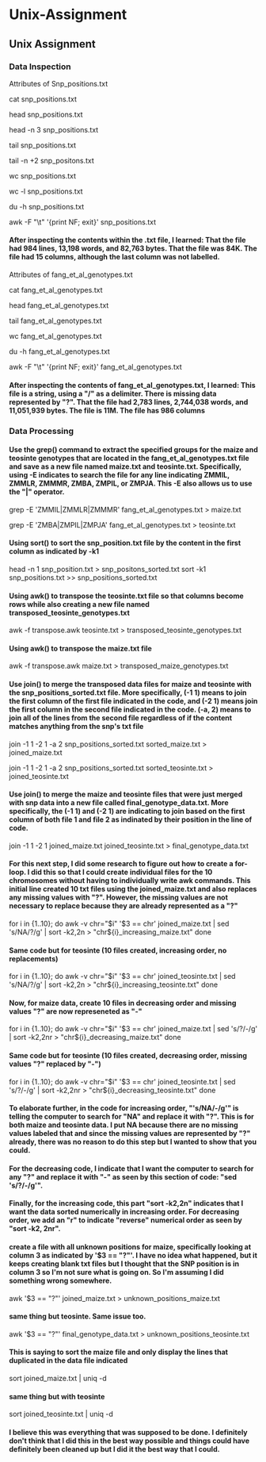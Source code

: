 # Unix-Assignment
## Unix Assignment

### Data Inspection

Attributes of Snp_positions.txt

cat snp_positions.txt

head snp_positions.txt

head -n 3 snp_positions.txt

tail snp_positions.txt

tail -n +2 snp_positons.txt

wc snp_positions.txt

wc -l snp_positions.txt

du -h snp_positions.txt

awk -F "\t" '{print NF; exit}' snp_positions.txt

#### After inspecting the contents within the .txt file, I learned: That the file had 984 lines, 13,198 words, and 82,763 bytes. That the file was 84K. The file had 15 columns, although the last column was not labelled.

Attributes of fang_et_al_genotypes.txt

cat fang_et_al_genotypes.txt

head fang_et_al_genotypes.txt

tail fang_et_al_genotypes.txt

wc fang_et_al_genotypes.txt

du -h fang_et_al_genotypes.txt

awk -F "\t" '{print NF; exit}' fang_et_al_genotypes.txt

#### After inspecting the contents of fang_et_al_genotypes.txt, I learned: This file is a string, using a "/" as a delimiter. There is missing data represented by "?". That the file had 2,783 lines, 2,744,038 words, and 11,051,939 bytes. The file is 11M. The file has 986 columns

### Data Processing

#### Use the grep() command to extract the specified groups for the maize and teosinte genotypes that are located in the fang_et_al_genotypes.txt file and save as a new file named maize.txt and teosinte.txt. Specifically, using -E indicates to search the file for any line indicating ZMMIL, ZMMLR, ZMMMR, ZMBA, ZMPIL, or ZMPJA. This -E also allows us to use the "|" operator.

grep -E 'ZMMIL|ZMMLR|ZMMMR' fang_et_al_genotypes.txt > maize.txt

grep -E 'ZMBA|ZMPIL|ZMPJA' fang_et_al_genotypes.txt > teosinte.txt

#### Using sort() to sort the snp_position.txt file by the content in the first column as indicated by -k1
head -n 1 snp_position.txt > snp_positons_sorted.txt
sort -k1 snp_positions.txt >> snp_positions_sorted.txt

#### Using awk() to transpose the teosinte.txt file so that columns become rows while also creating a new file named transposed_teosinte_genotypes.txt

awk -f transpose.awk teosinte.txt > transposed_teosinte_genotypes.txt

#### Using awk() to transpose the maize.txt file

awk -f transpose.awk maize.txt > transposed_maize_genotypes.txt

#### Use join() to merge the transposed data files for maize and teosinte with the snp_positions_sorted.txt file. More specifically, (-1 1) means to join the first column of the first file indicated in the code, and (-2 1) means join the first column in the second file indicated in the code. (-a, 2) means to join all of the lines from the second file regardless of if the content matches anything from the snp's txt file

join -1 1 -2 1 -a 2 snp_positions_sorted.txt sorted_maize.txt > joined_maize.txt

join -1 1 -2 1 -a 2 snp_positions_sorted.txt sorted_teosinte.txt > joined_teosinte.txt

#### Use join() to merge the maize and teosinte files that were just merged with snp data into a new file called final_genotype_data.txt. More specifically, the (-1 1) and (-2 1) are indicating to join based on the first column of both file 1 and file 2 as indinated by their position in the line of code.

join -1 1 -2 1 joined_maize.txt joined_teosinte.txt > final_genotype_data.txt

#### For this next step, I did some research to figure out how to create a for-loop. I did this so that I could create individual files for the 10 chromosomes without having to individually write awk commands. This initial line created 10 txt files using the joined_maize.txt and also replaces any missing values with "?". However, the missing values are not necessary to replace because they are already represented as a "?"

for i in {1..10}; do
    awk -v chr="$i" '$3 == chr' joined_maize.txt | sed 's/NA/?/g' | sort -k2,2n > "chr${i}_increasing_maize.txt"
done

#### Same code but for teosinte (10 files created, increasing order, no replacements)

for i in {1..10}; do
    awk -v chr="$i" '$3 == chr' joined_teosinte.txt | sed 's/NA/?/g' | sort -k2,2n > "chr${i}_increasing_teosinte.txt"
done

#### Now, for maize data, create 10 files in decreasing order and missing values "?" are now represeneted as "-"

for i in {1..10}; do
    awk -v chr="$i" '$3 == chr' joined_maize.txt | sed 's/?/-/g' | sort -k2,2nr > "chr${i}_decreasing_maize.txt"
done

#### Same code but for teosinte (10 files created, decreasing order, missing values "?" replaced by "-")

for i in {1..10}; do
    awk -v chr="$i" '$3 == chr' joined_teosinte.txt | sed 's/?/-/g' | sort -k2,2nr > "chr${i}_decreasing_teosinte.txt"
done

#### To elaborate further, in the code for increasing order, "'s/NA/-/g'" is telling the computer to search for "NA" and replace it with "?". This is for both maize and teosinte data. I put NA because there are no missing values labeled that and since the missing values are represented by "?" already, there was no reason to do this step but I wanted to show that you could.
#### For the decreasing code, I indicate that I want the computer to search for any "?" and replace it with "-" as seen by this section of code: "sed 's/?/-/g'".
#### Finally, for the increasing code, this part "sort -k2,2n" indicates that I want the data sorted numerically in increasing order. For decreasing order, we add an "r" to indicate "reverse" numerical order as seen by "sort -k2, 2nr".

#### create a file with all unknown positions for maize, specifically looking at column 3 as indicated by '$3 == "?"'. I have no idea what happened, but it keeps creating blank txt files but I thought that the SNP position is in column 3 so I'm not sure what is going on. So I'm assuming I did something wrong somewhere.
awk '$3 == "?"' joined_maize.txt > unknown_positions_maize.txt

#### same thing but teosinte. Same issue too.
awk '$3 == "?"' final_genotype_data.txt > unknown_positions_teosinte.txt

#### This is saying to sort the maize file and only display the lines that duplicated in the data file indicated
sort joined_maize.txt | uniq -d

#### same thing but with teosinte
sort joined_teosinte.txt | uniq -d

#### I believe this was everything that was supposed to be done. I definitely don't think that I did this in the best way possible and things could have definitely been cleaned up but I did it the best way that I could.








